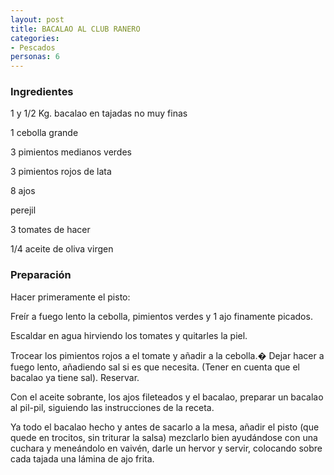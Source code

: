 ```yaml
---
layout: post
title: BACALAO AL CLUB RANERO
categories:
- Pescados
personas: 6 
---
```

<h3>Ingredientes</h3>
1 y 1/2 Kg. bacalao en tajadas no muy finas

1 cebolla grande

3 pimientos medianos verdes

3 pimientos rojos de lata

8 ajos

perejil

3 tomates de hacer

1/4 aceite de oliva virgen

<h3>Preparación</h3>
Hacer primeramente el pisto:

Freír a fuego lento la cebolla, pimientos verdes y 1 ajo finamente picados.

Escaldar en agua hirviendo los tomates y quitarles la piel.

Trocear los pimientos rojos a el tomate y añadir a la cebolla.� Dejar hacer a fuego lento, añadiendo sal si es que necesita. (Tener en cuenta que el bacalao ya tiene sal). Reservar.

Con el aceite sobrante, los ajos fileteados y el bacalao, preparar un bacalao al pil-pil, siguiendo las instrucciones de la receta.

Ya todo el bacalao hecho y antes de sacarlo a la mesa, añadir el pisto (que quede en trocitos, sin triturar la salsa) mezclarlo bien ayudándose con una cuchara y meneándolo en vaivén, darle un hervor y servir, colocando sobre cada tajada una lámina de ajo frita.

